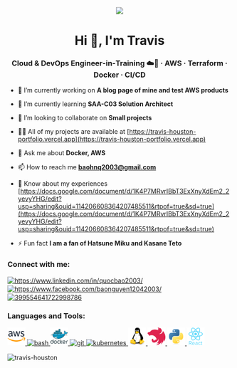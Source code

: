 <p align="center"><img src="https://i.pinimg.com/736x/3e/ad/69/3ead69e7c56e4e0fff2beae0902613df.jpg"></p>
<h1 align="center">Hi 👋, I'm Travis</h1>
<h3 align="center">Cloud & DevOps Engineer‑in‑Training ☁️🔧 · AWS · Terraform · Docker · CI/CD</h3>

- 🔭 I’m currently working on **A blog page of mine and test AWS products**

- 🌱 I’m currently learning **SAA-C03 Solution Architect**

- 👯 I’m looking to collaborate on **Small projects**

- 👨‍💻 All of my projects are available at [https://travis-houston-portfolio.vercel.app](https://travis-houston-portfolio.vercel.app)

- 💬 Ask me about **Docker, AWS**

- 📫 How to reach me **baohnq2003@gmail.com**

- 📄 Know about my experiences [https://docs.google.com/document/d/1K4P7MRvrIBbT3ExXnyXdEm2_2yevyYHG/edit?usp=sharing&ouid=114206608364207485511&rtpof=true&sd=true](https://docs.google.com/document/d/1K4P7MRvrIBbT3ExXnyXdEm2_2yevyYHG/edit?usp=sharing&ouid=114206608364207485511&rtpof=true&sd=true)

- ⚡ Fun fact **I am a fan of Hatsune Miku and Kasane Teto**

<h3 align="left">Connect with me:</h3>
<p align="left">
<a href="https://linkedin.com/in/https://www.linkedin.com/in/quocbao2003/" target="blank"><img align="center" src="https://raw.githubusercontent.com/rahuldkjain/github-profile-readme-generator/master/src/images/icons/Social/linked-in-alt.svg" alt="https://www.linkedin.com/in/quocbao2003/" height="30" width="40" /></a>
<a href="https://fb.com/https://www.facebook.com/baonguyen12042003/" target="blank"><img align="center" src="https://raw.githubusercontent.com/rahuldkjain/github-profile-readme-generator/master/src/images/icons/Social/facebook.svg" alt="https://www.facebook.com/baonguyen12042003/" height="30" width="40" /></a>
<a href="https://discord.gg/399554641722998786" target="blank"><img align="center" src="https://raw.githubusercontent.com/rahuldkjain/github-profile-readme-generator/master/src/images/icons/Social/discord.svg" alt="399554641722998786" height="30" width="40" /></a>
</p>

<h3 align="left">Languages and Tools:</h3>
<p align="left"> <a href="https://aws.amazon.com" target="_blank" rel="noreferrer"> <img src="https://raw.githubusercontent.com/devicons/devicon/master/icons/amazonwebservices/amazonwebservices-original-wordmark.svg" alt="aws" width="40" height="40"/> </a> <a href="https://www.gnu.org/software/bash/" target="_blank" rel="noreferrer"> <img src="https://www.vectorlogo.zone/logos/gnu_bash/gnu_bash-icon.svg" alt="bash" width="40" height="40"/> </a> <a href="https://www.docker.com/" target="_blank" rel="noreferrer"> <img src="https://raw.githubusercontent.com/devicons/devicon/master/icons/docker/docker-original-wordmark.svg" alt="docker" width="40" height="40"/> </a> <a href="https://git-scm.com/" target="_blank" rel="noreferrer"> <img src="https://www.vectorlogo.zone/logos/git-scm/git-scm-icon.svg" alt="git" width="40" height="40"/> </a> <a href="https://kubernetes.io" target="_blank" rel="noreferrer"> <img src="https://www.vectorlogo.zone/logos/kubernetes/kubernetes-icon.svg" alt="kubernetes" width="40" height="40"/> </a> <a href="https://www.linux.org/" target="_blank" rel="noreferrer"> <img src="https://raw.githubusercontent.com/devicons/devicon/master/icons/linux/linux-original.svg" alt="linux" width="40" height="40"/> </a> <a href="https://nestjs.com/" target="_blank" rel="noreferrer"> <img src="https://raw.githubusercontent.com/devicons/devicon/master/icons/nestjs/nestjs-plain.svg" alt="nestjs" width="40" height="40"/> </a> <a href="https://www.python.org" target="_blank" rel="noreferrer"> <img src="https://raw.githubusercontent.com/devicons/devicon/master/icons/python/python-original.svg" alt="python" width="40" height="40"/> </a> <a href="https://reactjs.org/" target="_blank" rel="noreferrer"> <img src="https://raw.githubusercontent.com/devicons/devicon/master/icons/react/react-original-wordmark.svg" alt="react" width="40" height="40"/> </a> </p>

<p><img align="center" src="https://github-readme-stats.vercel.app/api/top-langs?username=travis-houston&show_icons=true&locale=en&layout=compact" alt="travis-houston" /></p>
